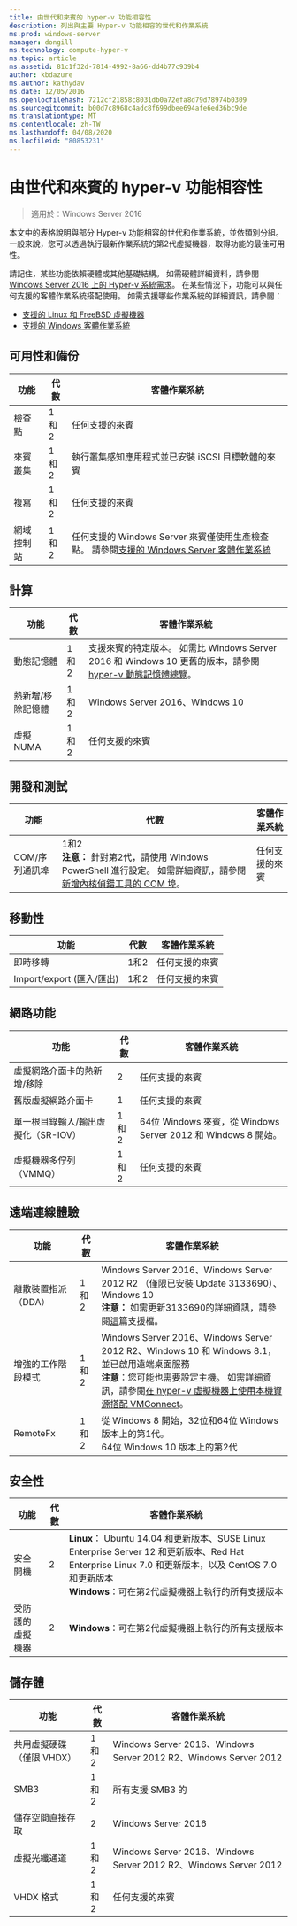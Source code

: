 ```yaml
---
title: 由世代和來賓的 hyper-v 功能相容性
description: 列出與主要 Hyper-v 功能相容的世代和作業系統
ms.prod: windows-server
manager: dongill
ms.technology: compute-hyper-v
ms.topic: article
ms.assetid: 81c1f32d-7814-4992-8a66-dd4b77c939b4
author: kbdazure
ms.author: kathydav
ms.date: 12/05/2016
ms.openlocfilehash: 7212cf21858c8031db0a72efa8d79d78974b0309
ms.sourcegitcommit: b00d7c8968c4adc8f699dbee694afe6ed36bc9de
ms.translationtype: MT
ms.contentlocale: zh-TW
ms.lasthandoff: 04/08/2020
ms.locfileid: "80853231"
---
```

# <a name="hyper-v-feature-compatibility-by-generation-and-guest"></a>由世代和來賓的 hyper-v 功能相容性

>適用於︰Windows Server 2016
  
本文中的表格說明與部分 Hyper-v 功能相容的世代和作業系統，並依類別分組。 一般來說，您可以透過執行最新作業系統的第2代虛擬機器，取得功能的最佳可用性。  
  
請記住，某些功能依賴硬體或其他基礎結構。 如需硬體詳細資料，請參閱[Windows Server 2016 上的 Hyper-v 系統需求](System-requirements-for-Hyper-V-on-Windows.md)。 在某些情況下，功能可以與任何支援的客體作業系統搭配使用。 如需支援哪些作業系統的詳細資訊，請參閱：  
  
* [支援的 Linux 和 FreeBSD 虛擬機器](Supported-Linux-and-FreeBSD-virtual-machines-for-Hyper-V-on-Windows.md)  
* [支援的 Windows 客體作業系統](Supported-Windows-guest-operating-systems-for-Hyper-V-on-Windows.md)  
  
## <a name="availability-and-backup"></a>可用性和備份  
  
功能  | 代數 | 客體作業系統  
------------- | ------------- | -----------  
檢查點 | 1和2 | 任何支援的來賓  
來賓叢集 | 1和2 | 執行叢集感知應用程式並已安裝 iSCSI 目標軟體的來賓  
複寫 | 1和2 | 任何支援的來賓  
網域控制站 | 1和2 | 任何支援的 Windows Server 來賓僅使用生產檢查點。 請參閱[支援的 Windows Server 客體作業系統](https://docs.microsoft.com/windows-server/virtualization/hyper-v/supported-windows-guest-operating-systems-for-hyper-v-on-windows#supported-windows-server-guest-operating-systems)   
  
## <a name="compute"></a>計算  
  
功能  | 代數 | 客體作業系統  
------------- | ------------- | -----------  
動態記憶體 | 1和2 | 支援來賓的特定版本。 如需比 Windows Server 2016 和 Windows 10 更舊的版本，請參閱[hyper-v 動態記憶體總覽](https://technet.microsoft.com/library/hh831766.aspx)。  
熱新增/移除記憶體 | 1和2 | Windows Server 2016、Windows 10  
虛擬 NUMA | 1和2 | 任何支援的來賓  
  
## <a name="development-and-test"></a>開發和測試  
功能  | 代數 | 客體作業系統  
------------- | ------------- | -----------  
COM/序列通訊埠 | 1和2 <br>**注意：** 針對第2代，請使用 Windows PowerShell 進行設定。 如需詳細資訊，請參閱[新增內核偵錯工具的 COM 埠](./plan/should-i-create-a-generation-1-or-2-virtual-machine-in-hyper-v.md#add-a-com-port-for-kernel-debugging)。 | 任何支援的來賓  
  
## <a name="mobility"></a>移動性  
  
功能  | 代數 | 客體作業系統  
------------- | ------------- | -----------  
即時移轉  | 1和2 |  任何支援的來賓  
Import/export (匯入/匯出) | 1和2 |  任何支援的來賓  
  
## <a name="networking"></a>網路功能  
  
功能  | 代數 | 客體作業系統  
------------- | ------------- | -----------  
虛擬網路介面卡的熱新增/移除 | 2 | 任何支援的來賓  
舊版虛擬網路介面卡 | 1 | 任何支援的來賓  
單一根目錄輸入/輸出虛擬化（SR-IOV） | 1和2 | 64位 Windows 來賓，從 Windows Server 2012 和 Windows 8 開始。  
虛擬機器多佇列（VMMQ） | 1和2  | 任何支援的來賓  
  
## <a name="remote-connection-experience"></a>遠端連線體驗  
  
功能  | 代數 | 客體作業系統  
------------- | ------------- | -----------  
離散裝置指派（DDA） | 1和2 | Windows Server 2016、Windows Server 2012 R2 （僅限已安裝 Update 3133690）、Windows 10 <br> **注意：** 如需更新3133690的詳細資訊，請參閱[這](https://support.microsoft.com/kb/3133690)篇支援檔。  
增強的工作階段模式 | 1和2 | Windows Server 2016、Windows Server 2012 R2、Windows 10 和 Windows 8.1，並已啟用遠端桌面服務 <br>**注意**：您可能也需要設定主機。 如需詳細資訊，請參閱[在 hyper-v 虛擬機器上使用本機資源搭配 VMConnect](./learn-more/Use-local-resources-on-Hyper-V-virtual-machine-with-VMConnect.md)。  
RemoteFx | 1和2 | 從 Windows 8 開始，32位和64位 Windows 版本上的第1代。 <br> 64位 Windows 10 版本上的第2代  
  
## <a name="security"></a>安全性  
  
功能  | 代數 | 客體作業系統  
------------- | ------------- | -----------  
安全開機 | 2 | **Linux**： Ubuntu 14.04 和更新版本、SUSE Linux Enterprise Server 12 和更新版本、Red Hat Enterprise Linux 7.0 和更新版本，以及 CentOS 7.0 和更新版本<br>**Windows**：可在第2代虛擬機器上執行的所有支援版本  
受防護的虛擬機器 | 2 | **Windows**：可在第2代虛擬機器上執行的所有支援版本  
  
## <a name="storage"></a>儲存體  
  
功能  | 代數 | 客體作業系統  
------------- | ------------- | -----------  
共用虛擬硬碟（僅限 VHDX） | 1和2  | Windows Server 2016、Windows Server 2012 R2、Windows Server 2012  
SMB3 | 1和2 | 所有支援 SMB3 的  
儲存空間直接存取 | 2 | Windows Server 2016  
虛擬光纖通道 | 1和2 | Windows Server 2016、Windows Server 2012 R2、Windows Server 2012  
VHDX 格式 | 1和2 | 任何支援的來賓   
  
  
  
  
    


